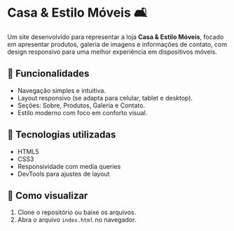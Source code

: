 
# Casa & Estilo Móveis 🛋️

Um site desenvolvido para representar a loja **Casa & Estilo Móveis**, focado em apresentar produtos, galeria de imagens e informações de contato, com design responsivo para uma melhor experiência em dispositivos móveis.

## 🔹 Funcionalidades
- Navegação simples e intuitiva.
- Layout responsivo (se adapta para celular, tablet e desktop).
- Seções: Sobre, Produtos, Galeria e Contato.
- Estilo moderno com foco em conforto visual.

## 🔹 Tecnologias utilizadas
- HTML5
- CSS3
- Responsividade com media queries
- DevTools para ajustes de layout

## 🔹 Como visualizar
1. Clone o repositório ou baixe os arquivos.
2. Abra o arquivo `index.html` no navegador.

